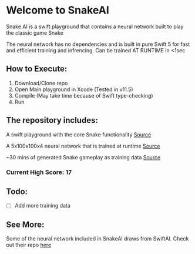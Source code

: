 # Welcome to SnakeAI

Snake AI is a swift playground that contains a neural network built to play the classic game Snake

The neural network has no dependencies and is built in pure Swift 5 for fast and efficient training and infrencing. Can be trained AT RUNTIME in <1sec

## How to Execute:

1. Download/Clone repo
2. Open Main.playground in Xcode (Tested in v11.5)
3. Compile (May take time because of Swift type-checking)
4. Run

## The repository includes:

A swift playground with the core Snake functionality [Source](/Main.playground/Sources/Snake%20Game)

A 5x100x100x4 neural network that is trained at runtime [Source](/Main.playground/Sources/Neural%20Network)

\~30 mins of generated Snake gameplay as training data [Source](/Main.playground/Sources/Neural%20Network/TrainingData.swift)

### Current High Score: 17

## Todo:

- [ ] Add more training data

## See More:

Some of the neural network included in SnakeAI draws from SwiftAI. Check out their repo [here](https://github.com/Swift-AI/Swift-AI)